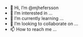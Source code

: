 - 👋 Hi, I’m @mjhefersson
- 👀 I’m interested in ...
- 🌱 I’m currently learning ...
- 💞️ I’m looking to collaborate on ...
- 📫 How to reach me ...

<!---
mjhefersson/mjhefersson is a ✨ special ✨ repository because its `README.md` (this file) appears on your GitHub profile.
You can click the Preview link to take a look at your changes.
--->
